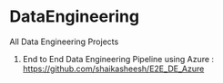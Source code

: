# DataEngineering
All Data Engineering Projects 
1) End to End Data Engineering Pipeline using Azure : https://github.com/shaikasheesh/E2E_DE_Azure
